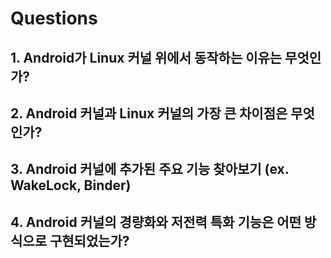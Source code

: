 # Questions
## 1. Android가 Linux 커널 위에서 동작하는 이유는 무엇인가?
## 2. Android 커널과 Linux 커널의 가장 큰 차이점은 무엇인가?
## 3. Android 커널에 추가된 주요 기능 찾아보기 (ex. WakeLock, Binder)
## 4. Android 커널의 경량화와 저전력 특화 기능은 어떤 방식으로 구현되었는가?
